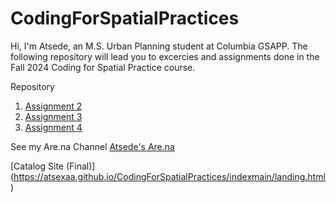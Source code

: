 # CodingForSpatialPractices
Hi, I'm Atsede, an M.S. Urban Planning student at Columbia GSAPP. The following repository will lead you to excercies and assignments done in the Fall 2024 Coding for Spatial Practice course.

Repository
1. [Assignment 2](https://atsexaa.github.io/CodingForSpatialPractices/Atsede-assignment01-housesormuseums.html)
2. [Assignment 3](https://atsexaa.github.io/CodingForSpatialPractices/Atsede-assignment02/Atsede-02assignment.html)
3. [Assignment 4](https://atsexaa.github.io/CodingForSpatialPractices/Atsede-assignment04/Atsede-04assignment.html)

See my Are.na Channel
[Atsede's Are.na](https://www.are.na/atsede-assayehgen/channels)

[Catalog Site (Final)] (https://atsexaa.github.io/CodingForSpatialPractices/indexmain/landing.html)
